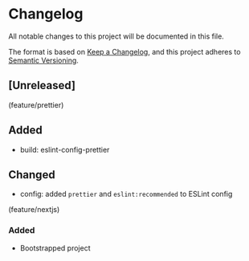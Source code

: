 # Changelog
All notable changes to this project will be documented in this file.

The format is based on [Keep a Changelog](https://keepachangelog.com/en/1.0.0/),
and this project adheres to [Semantic Versioning](https://semver.org/spec/v2.0.0.html).

## [Unreleased]

(feature/prettier)
## Added
- build: eslint-config-prettier

## Changed
- config: added `prettier` and `eslint:recommended` to ESLint config

(feature/nextjs)
### Added
- Bootstrapped project
